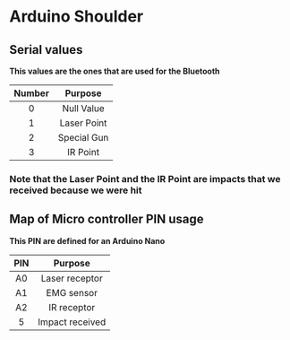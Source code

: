 # Arduino Shoulder 

## Serial values

**This values are the ones that are used for the Bluetooth**

Number |   Purpose
:----: | :---------:
  0    | Null Value
  1    | Laser Point
  2    | Special Gun
  3    |  IR Point

### Note that the Laser Point and the IR Point are impacts that we received because we were hit

## Map of Micro controller PIN usage

**This PIN are defined for an Arduino Nano**

PIN |     Purpose
:-: | :-------------:
A0  | Laser receptor
A1  |   EMG sensor    
A2  |   IR receptor
 5  | Impact received
